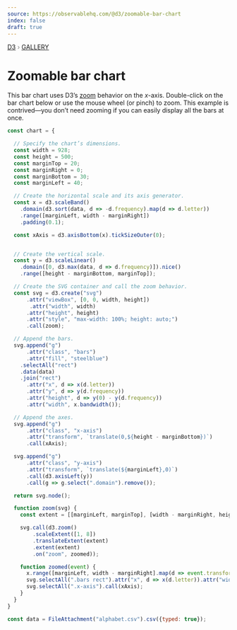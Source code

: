 ```yaml
---
source: https://observablehq.com/@d3/zoomable-bar-chart
index: false
draft: true
---
```


<div style="color: grey; font: 13px/25.5px var(--sans-serif); text-transform: uppercase;"><h1 style="display: none;">Zoomable bar chart</h1><a href="https://d3js.org/">D3</a> › <a href="/@d3/gallery">Gallery</a></div>

# Zoomable bar chart

This bar chart uses D3’s [zoom](https://d3js.org/d3-zoom) behavior on the _x_-axis. Double-click on the bar chart below or use the mouse wheel (or pinch) to zoom. This example is contrived—you don’t need zooming if you can easily display all the bars at once.

```js echo
const chart = {

  // Specify the chart’s dimensions.
  const width = 928;
  const height = 500;
  const marginTop = 20;
  const marginRight = 0;
  const marginBottom = 30;
  const marginLeft = 40;

  // Create the horizontal scale and its axis generator.
  const x = d3.scaleBand()
    .domain(d3.sort(data, d => -d.frequency).map(d => d.letter))
    .range([marginLeft, width - marginRight])
    .padding(0.1);

  const xAxis = d3.axisBottom(x).tickSizeOuter(0);


  // Create the vertical scale.
  const y = d3.scaleLinear()
    .domain([0, d3.max(data, d => d.frequency)]).nice()
    .range([height - marginBottom, marginTop]);

  // Create the SVG container and call the zoom behavior.
  const svg = d3.create("svg")
      .attr("viewBox", [0, 0, width, height])
       .attr("width", width)
      .attr("height", height)
      .attr("style", "max-width: 100%; height: auto;")
      .call(zoom);

  // Append the bars.
  svg.append("g")
      .attr("class", "bars")
      .attr("fill", "steelblue")
    .selectAll("rect")
    .data(data)
    .join("rect")
      .attr("x", d => x(d.letter))
      .attr("y", d => y(d.frequency))
      .attr("height", d => y(0) - y(d.frequency))
      .attr("width", x.bandwidth());

  // Append the axes.
  svg.append("g")
      .attr("class", "x-axis")
      .attr("transform", `translate(0,${height - marginBottom})`)
      .call(xAxis);

  svg.append("g")
      .attr("class", "y-axis")
      .attr("transform", `translate(${marginLeft},0)`)
      .call(d3.axisLeft(y))
      .call(g => g.select(".domain").remove());

  return svg.node();

  function zoom(svg) {
    const extent = [[marginLeft, marginTop], [width - marginRight, height - marginTop]];

    svg.call(d3.zoom()
        .scaleExtent([1, 8])
        .translateExtent(extent)
        .extent(extent)
        .on("zoom", zoomed));

    function zoomed(event) {
      x.range([marginLeft, width - marginRight].map(d => event.transform.applyX(d)));
      svg.selectAll(".bars rect").attr("x", d => x(d.letter)).attr("width", x.bandwidth());
      svg.selectAll(".x-axis").call(xAxis);
    }
  }
}
```

```js echo
const data = FileAttachment("alphabet.csv").csv({typed: true});
```
